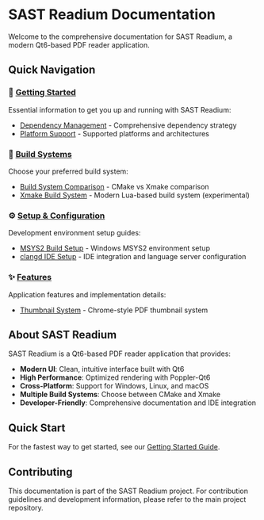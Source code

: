 # SAST Readium Documentation

Welcome to the comprehensive documentation for SAST Readium, a modern Qt6-based PDF reader application.

## Quick Navigation

### 🚀 [Getting Started](getting-started/)

Essential information to get you up and running with SAST Readium:

- [Dependency Management](getting-started/dependency-management.md) - Comprehensive dependency strategy
- [Platform Support](getting-started/platform-support.md) - Supported platforms and architectures

### 🔧 [Build Systems](build-systems/)

Choose your preferred build system:

- [Build System Comparison](build-systems/build-system-comparison.md) - CMake vs Xmake comparison
- [Xmake Build System](build-systems/xmake/) - Modern Lua-based build system (experimental)

### ⚙️ [Setup & Configuration](setup/)

Development environment setup guides:

- [MSYS2 Build Setup](setup/msys2-build.md) - Windows MSYS2 environment setup
- [clangd IDE Setup](setup/clangd-setup.md) - IDE integration and language server configuration

### ✨ [Features](features/)

Application features and implementation details:

- [Thumbnail System](features/thumbnail-system.md) - Chrome-style PDF thumbnail system

## About SAST Readium

SAST Readium is a Qt6-based PDF reader application that provides:

- **Modern UI**: Clean, intuitive interface built with Qt6
- **High Performance**: Optimized rendering with Poppler-Qt6
- **Cross-Platform**: Support for Windows, Linux, and macOS
- **Multiple Build Systems**: Choose between CMake and Xmake
- **Developer-Friendly**: Comprehensive documentation and IDE integration

## Quick Start

For the fastest way to get started, see our [Getting Started Guide](getting-started/).

## Contributing

This documentation is part of the SAST Readium project. For contribution guidelines and development information, please refer to the main project repository.

